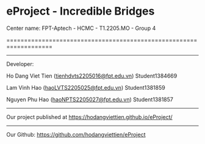 # eProject - Incredible Bridges

Center name: FPT-Aptech - HCMC - T1.2205.MO - Group 4

===================================================================

-------------------------------------------------------------------

Developer:

Ho Dang Viet Tien (tienhdvts2205016@fpt.edu.vn) Student1384669

Lam Vinh Hao (haoLVTS2205025@fpt.edu.vn) Student1381859

Nguyen Phu Hao (haoNPTS2205027@fpt.edu.vn) Student1381857

-------------------------------------------------------------------

Our project published at https://hodangviettien.github.io/eProject/

-------------------------------------------------------------------

Our Github: https://github.com/hodangviettien/eProject


